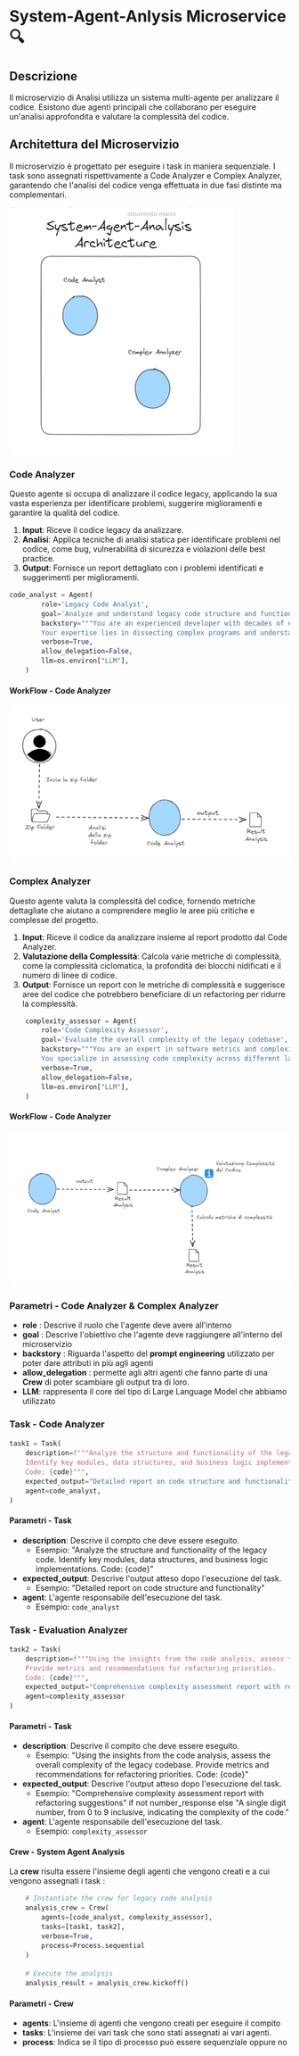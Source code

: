 # System-Agent-Anlysis Microservice 🔍

## Descrizione

Il microservizio di Analisi utilizza un sistema multi-agente per analizzare il codice. Esistono due agenti principali che collaborano per eseguire un'analisi approfondita e valutare la complessità del codice.

## Architettura del Microservizio

Il microservizio è progettato per eseguire i task in maniera sequenziale. I task sono assegnati rispettivamente a Code Analyzer e Complex Analyzer, garantendo che l'analisi del codice venga effettuata in due fasi distinte ma complementari.


![Analysis Microservice](./doc-images-analysis//micro-analysis.png)

### Code Analyzer

Questo agente si occupa di analizzare il codice legacy, applicando la sua vasta esperienza per identificare problemi, suggerire miglioramenti e garantire la qualità del codice.

1. **Input**: Riceve il codice legacy da analizzare.
2. **Analisi**: Applica tecniche di analisi statica per identificare problemi nel codice, come bug, vulnerabilità di sicurezza e violazioni delle best practice.
3. **Output**: Fornisce un report dettagliato con i problemi identificati e suggerimenti per miglioramenti.

```python
code_analyst = Agent(
        role='Legacy Code Analyst',
        goal='Analyze and understand legacy code structure and functionality',
        backstory="""You are an experienced developer with decades of experience in analyzing legacy systems.
        Your expertise lies in dissecting complex programs and understanding their core logic.""",
        verbose=True,
        allow_delegation=False,
        llm=os.environ["LLM"],
    )
```

#### WorkFlow - Code Analyzer

![WorkFlow - Code Analyzer](./doc-images-analysis/analyzer-workflow.png)


### Complex Analyzer

Questo agente valuta la complessità del codice, fornendo metriche dettagliate che aiutano a comprendere meglio le aree più critiche e complesse del progetto.

1. **Input**: Riceve il codice da analizzare insieme al report prodotto dal Code Analyzer.
2. **Valutazione della Complessità**: Calcola varie metriche di complessità, come la complessità ciclomatica, la profondità dei blocchi nidificati e il numero di linee di codice.
3. **Output**: Fornisce un report con le metriche di complessità e suggerisce aree del codice che potrebbero beneficiare di un refactoring per ridurre la complessità.

```python
    complexity_assessor = Agent(
        role='Code Complexity Assessor',
        goal='Evaluate the overall complexity of the legacy codebase',
        backstory="""You are an expert in software metrics and complexity analysis.
        You specialize in assessing code complexity across different languages and providing actionable insights.""",
        verbose=True,
        allow_delegation=False,
        llm=os.environ["LLM"],
    )
```



#### WorkFlow - Code Analyzer

![WorkFlow - Evaluation Analyzer](./doc-images-analysis/evaluation-workflow.png)


### Parametri - Code Analyzer & Complex Analyzer

- **role** : Descrive il ruolo che l'agente deve avere all'interno
- **goal** : Descrive l'obiettivo che l'agente deve raggiungere all'interno del microservizio
- **backstory** : Riguarda l'aspetto del **prompt engineering** utilizzato per poter dare attributi in più agli agenti
- **allow_delegation** : permette agli altri agenti che fanno parte di una **Crew** di poter scambiare gli output tra di loro.
- **LLM**: rappresenta il core del tipo di Large Language Model che abbiamo utilizzato 

### Task - Code Analyzer 

```python
task1 = Task(
    description=f"""Analyze the structure and functionality of the legacy code.
    Identify key modules, data structures, and business logic implementations.
    Code: {code}""",
    expected_output="Detailed report on code structure and functionality",
    agent=code_analyst,
)
```

#### Parametri - Task 

- **description**: Descrive il compito che deve essere eseguito.
  - Esempio: "Analyze the structure and functionality of the legacy code. Identify key modules, data structures, and business logic implementations. Code: {code}"
- **expected_output**: Descrive l'output atteso dopo l'esecuzione del task.
  - Esempio: "Detailed report on code structure and functionality"
- **agent**: L'agente responsabile dell'esecuzione del task.
  - Esempio: `code_analyst`

### Task - Evaluation Analyzer 

```python
task2 = Task(
    description=f"""Using the insights from the code analysis, assess the overall complexity of the legacy codebase.
    Provide metrics and recommendations for refactoring priorities.
    Code: {code}""",
    expected_output="Comprehensive complexity assessment report with refactoring suggestions" if not number_response else "A single digit number, from 0 to 9 inclusive, indicating the complexity of the code.",
    agent=complexity_assessor
)
```

#### Parametri - Task

- **description**: Descrive il compito che deve essere eseguito.
  - Esempio: "Using the insights from the code analysis, assess the overall complexity of the legacy codebase. Provide metrics and recommendations for refactoring priorities. Code: {code}"
- **expected_output**: Descrive l'output atteso dopo l'esecuzione del task.
  - Esempio: "Comprehensive complexity assessment report with refactoring suggestions" if not number_response else "A single digit number, from 0 to 9 inclusive, indicating the complexity of the code."
- **agent**: L'agente responsabile dell'esecuzione del task.
  - Esempio: `complexity_assessor`

#### Crew - System Agent Analysis 

La **crew** risulta essere l'insieme degli agenti che vengono creati e a cui vengono assegnati i task : 


```python
    # Instantiate the crew for legacy code analysis
    analysis_crew = Crew(
        agents=[code_analyst, complexity_assessor],
        tasks=[task1, task2],
        verbose=True,
        process=Process.sequential
    )

    # Execute the analysis
    analysis_result = analysis_crew.kickoff()
```
#### Parametri - Crew

- **agents**: L'insieme di agenti che vengono creati per eseguire il compito 
- **tasks**: L'insieme dei vari task che sono stati assegnati ai vari agenti.
- **process**: Indica se il tipo di processo può essere sequenziale oppure no